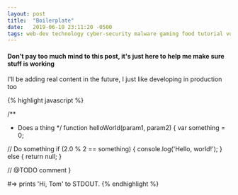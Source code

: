 ```yaml
---
layout: post
title:  "Boilerplate"
date:   2019-06-10 23:11:20 -0500
tags: web-dev technology cyber-security malware gaming food tutorial vulnerabilities
---
```

#### Don't pay too much mind to this post, it's just here to help me make sure stuff is working
<!--more-->
I'll be adding real content in the future, I just like developing in production too

{% highlight javascript %}


/**
 * Does a thing
 */
function helloWorld(param1, param2) {
  var something = 0;

  // Do something
  if (2.0 % 2 == something) {
    console.log('Hello, world!');
  } else {
    return null;
  }

  // @TODO comment
}


#=> prints 'Hi, Tom' to STDOUT.
{% endhighlight %}